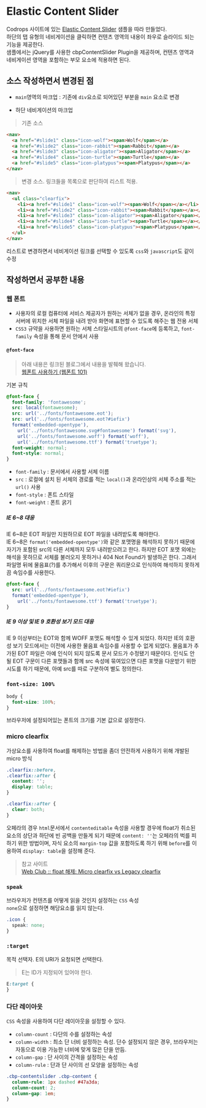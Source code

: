 # Elastic Content Slider  

Codrops 사이트에 있는 [Elastic Content Slider](https://tympanus.net/codrops/2013/02/26/elastic-content-slider/) 샘플을 따라 만들었다.  
하단의 탭 유형의 네비게이션을 클릭하면 컨텐츠 영역의 내용이 좌우로 슬라이드 되는 기능을 제공한다.  
샘플에서는 jQuery를 사용한 cbpContentSlider Plugin을 제공하며, 컨텐츠 영역과 네비게이션 영역을 포함하는 부모 요소에 적용하면 된다.  

## 소스 작성하면서 변경된 점  

* `main`영역의 마크업 : 기존에 `div`요소로 되어있던 부분을 `main` 요소로 변경  

* 하단 네비게이션의 마크업  

> 기존 소스  

```html  
<nav>
  <a href="#slide1" class="icon-wolf"><span>Wolf</span></a>
  <a href="#slide2" class="icon-rabbit"><span>Rabbit</span></a>
  <a href="#slide3" class="icon-aligator"><span>Aligator</span></a>
  <a href="#slide4" class="icon-turtle"><span>Turtle</span></a>
  <a href="#slide5" class="icon-platypus"><span>Platypus</span></a>
</nav>
```  

> 변경 소스. 링크들을 목록으로 판단하여 리스트 적용.  

```html  
<nav>
  <ul class="clearfix">
    <li><a href="#slide1" class="icon-wolf"><span>Wolf</span></a></li>
    <li><a href="#slide2" class="icon-rabbit"><span>Rabbit</span></a></li>
    <li><a href="#slide3" class="icon-aligator"><span>Aligator</span></a></li>
    <li><a href="#slide4" class="icon-turtle"><span>Turtle</span></a></li>
    <li><a href="#slide5" class="icon-platypus"><span>Platypus</span></a></li>
  </ul>
</nav>
```  
리스트로 변경하면서 네비게이션 링크를 선택할 수 있도록 `css`와 `javascript`도 같이 수정

## 작성하면서 공부한 내용  

### 웹 폰트  

* 사용자의 로컬 컴퓨터에 서비스 제공자가 원하는 서체가 없을 경우, 온라인의 특정 서버에 위치한 서체 파일을 내려 받아 화면에 표현할 수 있도록 해주는 웹 전용 서체  
* `CSS3` 규약을 사용하면 원하는 서체 스타일시트의 `@font-face`에 등록하고, `font-family` 속성을 통해 문서 안에서 사용  

#### `@font-face`  

> 아래 내용은 링크된 블로그에서 내용을 발췌해 왔습니다.  
> [웹폰트 사용하기 (웹폰트 101)](http://wit.nts-corp.com/2017/02/13/4258)  

기본 규칙  
```css  
@font-face {
  font-family: 'fontawesome';
  src: local(fontawesome);
  src: url('../fonts/fontawesome.eot');
  src: url('../fonts/fontawesome.eot?#iefix')
  format('embedded-opentype'),
    url('../fonts/fontawesome.svg#fontawesome') format('svg'),
    url('../fonts/fontawesome.woff') format('woff'),
    url('../fonts/fontawesome.ttf') format('truetype');
  font-weight: normal;
  font-style: normal;
}
```  

* `font-family` : 문서에서 사용할 서체 이름  
* `src` : 로컬에 설치 된 서체의 경로를 적는 `local()`과 온라인상의 서체 주소를 적는 `url()` 사용  
* `font-style` : 폰트 스타일  
* `font-weight` : 폰트 굵기  

##### IE 6~8 대응  

IE 6~8은 EOT 파일만 지원하므로 EOT 파일을 내려받도록 해야한다.  
IE 6~8은 `format('embedded-opentype')`와 같은 포맷명을 해석하지 못하기 때문에 자기가 포함된 src의 다른 서체까지 모두 내려받으려고 한다. 하지만 EOT 포맷 외에는 해석을 못하므로 서체를 불러오지 못하거나 404 Not Found가 발생하곤 한다. 그래서 파일명 뒤에 물음표(?)를 추가해서 이후의 구문은 쿼리문으로 인식하여 해석하지 못하게끔 속임수를 사용한다.  

```css  
@font-face {
  src: url('../fonts/fontawesome.eot?#iefix')
  format('embedded-opentype'),
    url('../fonts/fontawesome.ttf') format('truetype');
}
```  

##### IE 9 이상 및 IE 9 호환성 보기 모드 대응  

IE 9 이상부터는 EOT와 함께 WOFF 포맷도 해석할 수 있게 되었다. 하지만 IE의 호환성 보기 모드에서는 이전에 사용한 물음표 속임수를 사용할 수 없게 되었다. 물음표가 추가된 EOT 파일은 아예 인식이 되지 않도록 문서 모드가 수정됐기 때문이다. 인식도 안될 EOT 구문이 다른 포맷들과 함께 src 속성에 묶여있으면 다른 포맷을 다운받기 위한 시도를 하기 때문에, 아예 src를 따로 구분하여 별도 정의한다.  

### `font-size: 100%`  

```css  
body {
  font-size: 100%;
}
```  
브라우저에 설정되어있는 폰트의 크기를 기본 값으로 설정한다.  

### micro clearfix  

가상요소를 사용하여 float를 해제하는 방법을 좀더 안전하게 사용하기 위해 개발된 micro 방식  

```css  
.clearfix::before,
.clearfix::after {
  content: '';
  display: table;
}

.clearfix::after {
  clear: both;
}
```  
오페라의 경우 `html`문서에서 `contenteditable` 속성을 사용할 경우에 float가 취소된 요소의 상단과 하단에 빈 공백을 만들게 되기 때문에 `content: ''`는 오페라의 벅를 피하기 위한 방법이며, 자식 요소의 `margin-top` 값을 포함하도록 하기 위해 `before`를 이용하여 `display: table`을 설정해 준다.  

> 참고 사이트  
> [Web Club :: float 해제: Micro clearfix vs Legacy clearfix](http://webclub.tistory.com/183)  

### `speak`  

브라우저가 컨텐츠를 어떻게 읽을 것인지 설정하는 `CSS` 속성  
`none`으로 설정하면 해당요소를 읽지 않는다.  
```css
.icon {
  speak: none;
}
```

### `:target`  

목적 선택자. E의 URI가 요청되면 선택한다.  
> E는 ID가 지정되어 있어야 한다.  

```css  
E:target {
}
```

### 다단 레이아웃  

`CSS` 속성을 사용하여 다단 레이아웃을 설정할 수 있다.  

* `column-count` : 다단의 수를 설정하는 속성  
* `column-width` : 최소 단 너비 설정하는 속성. 단수 설정되지 않은 경우, 브라우저는 자동으로 이용 가능한 너비에 맞게 많은 단을 만듬.    
* `column-gap` : 단 사이의 간격을 설정하는 속성  
* `column-rule` : 단과 단 사이의 선 모양을 설정하는 속성  

```css
.cbp-contentslider .cbp-content {
  column-rule: 1px dashed #47a3da;
  column-count: 2;
  column-gap: 1em;
}
```  
